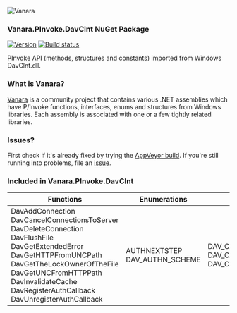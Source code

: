 ﻿![Vanara](https://raw.githubusercontent.com/dahall/Vanara/master/docs/icons/VanaraHeading.png)
### **Vanara.PInvoke.DavClnt NuGet Package**
[![Version](https://img.shields.io/nuget/v/Vanara.PInvoke.DavClnt?label=NuGet&style=flat-square)](https://github.com/dahall/Vanara/releases)
[![Build status](https://img.shields.io/appveyor/build/dahall/vanara?label=AppVeyor%20build&style=flat-square)](https://ci.appveyor.com/project/dahall/vanara)

PInvoke API (methods, structures and constants) imported from Windows DavClnt.dll.

### **What is Vanara?**

[Vanara](https://github.com/dahall/Vanara) is a community project that contains various .NET assemblies which have P/Invoke functions, interfaces, enums and structures from Windows libraries. Each assembly is associated with one or a few tightly related libraries.

### **Issues?**

First check if it's already fixed by trying the [AppVeyor build](https://ci.appveyor.com/nuget/vanara-prerelease).
If you're still running into problems, file an [issue](https://github.com/dahall/Vanara/issues).

### **Included in Vanara.PInvoke.DavClnt**

Functions | Enumerations | Structures
--- | --- | ---
DavAddConnection DavCancelConnectionsToServer DavDeleteConnection DavFlushFile DavGetExtendedError DavGetHTTPFromUNCPath DavGetTheLockOwnerOfTheFile DavGetUNCFromHTTPPath DavInvalidateCache DavRegisterAuthCallback DavUnregisterAuthCallback  | AUTHNEXTSTEP DAV_AUTHN_SCHEME           | DAV_CALLBACK_AUTH_BLOB DAV_CALLBACK_AUTH_UNP DAV_CALLBACK_CRED         
